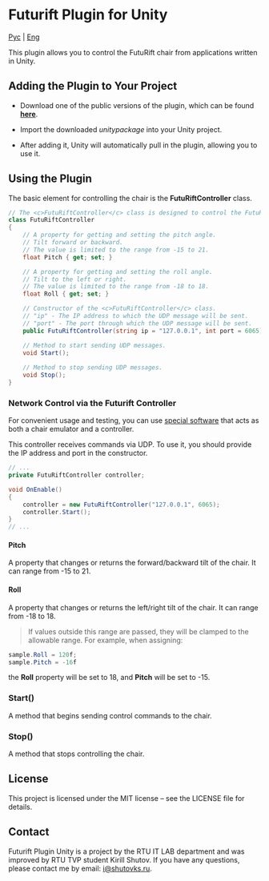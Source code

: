 # Futurift Plugin for Unity

[Рус](README.md) | [Eng](README.en.md)

This plugin allows you to control the FutuRift chair from applications written in Unity.

## Adding the Plugin to Your Project

* Download one of the public versions of the plugin, which can be found [**here**](https://github.com/RTU-TVP/Futurift-Plugin-Unity/releases).

* Import the downloaded *unitypackage* into your Unity project.

* After adding it, Unity will automatically pull in the plugin, allowing you to use it.

## Using the Plugin

The basic element for controlling the chair is the **FutuRiftController** class.

```cs
// The <c>FutuRiftController</c> class is designed to control the FutuRift device by sending UDP messages.
class FutuRiftController
{
    // A property for getting and setting the pitch angle.
    // Tilt forward or backward.
    // The value is limited to the range from -15 to 21.
    float Pitch { get; set; }

    // A property for getting and setting the roll angle.
    // Tilt to the left or right.
    // The value is limited to the range from -18 to 18.
    float Roll { get; set; }

    // Constructor of the <c>FutuRiftController</c> class.
    // "ip" - The IP address to which the UDP message will be sent.
    // "port" - The port through which the UDP message will be sent.
    public FutuRiftController(string ip = "127.0.0.1", int port = 6065)

    // Method to start sending UDP messages.
    void Start();
    
    // Method to stop sending UDP messages.
    void Stop();
}
```

### Network Control via the Futurift Controller

For convenient usage and testing, you can use [special software](https://github.com/RTU-TVP/Futurift-Controller-Emulator) that acts as both a chair emulator and a controller.

This controller receives commands via UDP. To use it, you should provide the IP address and port in the constructor.

```cs
// ...
private FutuRiftController controller;

void OnEnable()
{
    controller = new FutuRiftController("127.0.0.1", 6065);
    controller.Start();
}
// ...
```

#### Pitch

A property that changes or returns the forward/backward tilt of the chair. It can range from -15 to 21.

#### Roll

A property that changes or returns the left/right tilt of the chair. It can range from -18 to 18.

> If values outside this range are passed, they will be clamped to the allowable range. For example, when assigning:

```cs
sample.Roll = 120f;
sample.Pitch = -16f
```

the **Roll** property will be set to 18, and **Pitch** will be set to -15.

### Start()

A method that begins sending control commands to the chair.

### Stop()

A method that stops controlling the chair.

## License

This project is licensed under the MIT license – see the LICENSE file for details.

## Contact

Futurift Plugin Unity is a project by the RTU IT LAB department and was improved by RTU TVP student Kirill Shutov. If you have any questions, please contact me by email: <i@shutovks.ru>.
